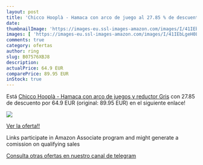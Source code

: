 ```yaml
---
layout: post
title: 'Chicco Hooplà - Hamaca con arco de juego al 27.85 % de descuento'
date: 
thumbnailImage: 'https://images-eu.ssl-images-amazon.com/images/I/41IEbLgeH0L._SL200_.jpg'
images: [ 'https://images-eu.ssl-images-amazon.com/images/I/41IEbLgeH0L._SL200_.jpg' ]
comments: true
category: ofertas
author: ring
slug: B07576XBJ8
description:
actualPrice: 64.9 EUR
comparePrice: 89.95 EUR
inStock: true
---
```


Está [Chicco Hooplà - Hamaca con arco de juegos y reductor  Gris](https://www.amazon.es/dp/B07576XBJ8/?tag=tolees-21) con 27.85 de descuento por 64.9 EUR (original: 89.95 EUR) en el siguiente enlace!

[![](https://images-eu.ssl-images-amazon.com/images/I/41IEbLgeH0L._SL200_.jpg)](https://www.amazon.es/dp/B07576XBJ8/?tag=tolees-21)

[Ver la oferta!!](https://www.amazon.es/dp/B07576XBJ8/?tag=tolees-21)

Links participate in Amazon Associate program and might generate a comission on qualifying sales

[Consulta otras ofertas en nuestro canal de telegram](https://t.me/s/ofertas25)
